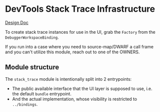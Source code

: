 # DevTools Stack Trace Infrastructure

[Design Doc](https://docs.google.com/document/d/1gA3JXnzoeZZSbG8JyHzUcdzWrJl_aoETf7bfJ83BC0Q/edit?usp=sharing)

To create stack trace instances for use in the UI, grab the `Factory` from the `DebuggerWorkspaceBinding`.

If you run into a case where you need to source-map/DWARF a call frame and you can't utilize this module, reach out to one of the OWNERS.

## Module structure

The `stack_trace` module is intentionally split into 2 entrypoints:

  * The public available interface that the UI layer is supposed to use, i.e. the default `bundle` entrypoint.
  * And the actual implementation, whose visibility is restricted to `../bindings`.
